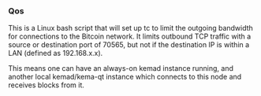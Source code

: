 ### Qos ###

This is a Linux bash script that will set up tc to limit the outgoing bandwidth for connections to the Bitcoin network. It limits outbound TCP traffic with a source or destination port of 70565, but not if the destination IP is within a LAN (defined as 192.168.x.x).

This means one can have an always-on kemad instance running, and another local kemad/kema-qt instance which connects to this node and receives blocks from it.
